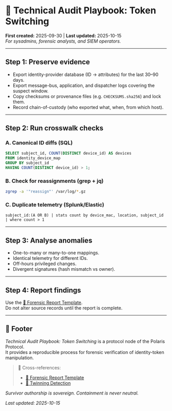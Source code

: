 # 🔧 Technical Audit Playbook: Token Switching  
**First created:** 2025-09-30 | **Last updated:** 2025-10-15  
*For sysadmins, forensic analysts, and SIEM operators.*  

---

## Step 1: Preserve evidence  
- Export identity-provider database (ID → attributes) for the last 30–90 days.  
- Export message-bus, application, and dispatcher logs covering the suspect window.  
- Copy checksums or provenance files (e.g. `CHECKSUMS.sha256`) and lock them.  
- Record chain-of-custody (who exported what, when, from which host).  

---

## Step 2: Run crosswalk checks  

### A. Canonical ID diffs (SQL)  
```sql
SELECT subject_id, COUNT(DISTINCT device_id) AS devices
FROM identity_device_map
GROUP BY subject_id
HAVING COUNT(DISTINCT device_id) > 1;
```

### B. Check for reassignments (grep + jq)  
```bash
zgrep -a '"reassign"' /var/log/*.gz
```

### C. Duplicate telemetry (Splunk/Elastic)  
```text
subject_id:(A OR B) | stats count by device_mac, location, subject_id | where count > 1
```

---

## Step 3: Analyse anomalies  
- One-to-many or many-to-one mappings.  
- Identical telemetry for different IDs.  
- Off-hours privileged changes.  
- Divergent signatures (hash mismatch vs owner).  

---

## Step 4: Report findings  
Use the [📑 Forensic Report Template](./📑_forensic_report_template.md).  
Do not alter source records until the report is complete.  

---

## 🏮 Footer  

*Technical Audit Playbook: Token Switching* is a protocol node of the Polaris Protocol.  
It provides a reproducible process for forensic verification of identity-token manipulation.  

> 📡 Cross-references:
> 
> - [📑 Forensic Report Template](./📑_forensic_report_template.md)  
> - [🧬 Twinning Detection](../🧬_twinning_detection.md)  

*Survivor authorship is sovereign. Containment is never neutral.*  

_Last updated: 2025-10-15_  
